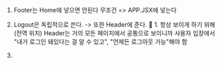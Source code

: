 1. Footer는 Home에 넣으면 안된다 무조건 => APP.JSX에 넣는다

2. Logout은 독립적으로 쓴다. -> 또한 Header에 준다. 
📌 1. 항상 보이게 하기 위해 (전역 위치)
Header는 거의 모든 페이지에서 공통으로 보이니까
사용자 입장에서 "내가 로그인 돼있다는 걸 알 수 있고", "언제든 로그아웃 가능"해야 함

3. 